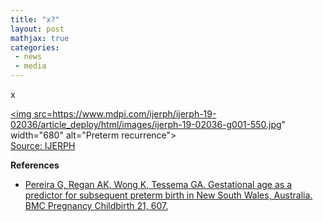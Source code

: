```yaml
---
title: "x?"
layout: post
mathjax: true
categories: 
 - news
 - media
---
```


x

<a href="https://doi.org/10.3390/ijerph19042036"><img src=https://www.mdpi.com/ijerph/ijerph-19-02036/article_deploy/html/images/ijerph-19-02036-g001-550.jpg" width="680" alt="Preterm recurrence"></a>   
[Source: IJERPH](https://doi.org/10.3390/ijerph1904203)
 

**References**
* [Pereira G, Regan AK, Wong K, Tessema GA. Gestational age as a predictor for subsequent preterm birth in New South Wales, Australia. BMC Pregnancy Childbirth 21, 607.](https://doi.org/10.3390/ijerph19042036)
